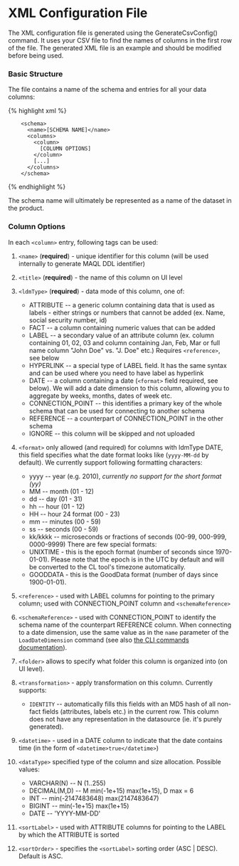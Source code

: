 # XML Configuration File

The XML configuration file is generated using the GenerateCsvConfig() command. It uses your CSV file to find the names of columns in the first row of the file. The generated XML file is an example and should be modified before being used.

### Basic Structure
The file contains a name of the schema and entries for all your data columns:

{% highlight xml %}

        <schema>
          <name>[SCHEMA NAME]</name>
          <columns>
            <column>
              [COLUMN OPTIONS]
            </column>
            [...]
          </columns>
        </schema>

{% endhighlight %}

The schema name will ultimately be represented as a name of the dataset in the product.

### Column Options
In each `<column>` entry, following tags can be used:

1. `<name>` (**required**) - unique identifier for this column (will be used internally to generate MAQL DDL identifier)
2. `<title>` (**required**) - the name of this column on UI level
3. `<ldmType>` (**required**) - data mode of this column, one of:

    * ATTRIBUTE -- a generic column containing data that is used as labels - either strings or numbers that cannot be added (ex. Name, social security number, id)
    * FACT -- a column containing numeric values that can be added 
    * LABEL -- a secondary value of an attribute column (ex. column containing 01, 02, 03 and column containing Jan, Feb, Mar or full name column "John Doe" vs. "J. Doe" etc.) Requires `<reference>`, see below
    * HYPERLINK -- a special type of LABEL field. It has the same syntax and can be used where you need to have label as hyperlink
    * DATE -- a column containing a date (`<format>` field required, see below). We will add a date dimension to this column, allowing you to aggregate by weeks, months, dates of week etc.
    * CONNECTION_POINT -- this identifies a primary key of the whole schema that can be used for connecting to another schema
    * REFERENCE -- a counterpart of CONNECTION_POINT in the other schema
    * IGNORE -- this column will be skipped and not uploaded

4. `<format>` only allowed (and required) for columns with ldmType DATE, this field specifies what the date format looks like (`yyyy-MM-dd` by default). We currently support following formatting characters:
    * yyyy -- year (e.g. 2010), _currently no support for the short format (yy)_
    * MM -- month (01 - 12)
    * dd -- day (01 - 31)
    * hh -- hour (01 - 12)
    * HH -- hour 24 format (00 - 23)
    * mm -- minutes (00 - 59)
    * ss -- seconds (00 - 59)
    * kk/kkkk -- microseconds or fractions of seconds (00-99, 000-999, 0000-9999)
    There are few special formats:
    * UNIXTIME - this is the epoch format (number of seconds since 1970-01-01). Please note that the epoch is in the UTC by default and will be converted to the CL tool's timezone automatically.
    * GOODDATA - this is the GoodData format (number of days since 1900-01-01).
5. `<reference>` - used with LABEL columns for pointing to the primary column; used with CONNECTION_POINT column and `<schemaReference>`
6. `<schemaReference>` - used with CONNECTION_POINT to identify the schema name of the counterpart REFERENCE column. When connecting to a date dimension, use the same value as in the `name` parameter of the `LoadDateDimension` command (see also [the CLI commands documentation](http://developer.gooddata.com/gooddata-cl/cli-commands.html#time_dimension_connector_commands)).
7. `<folder>` allows to specify what folder this column is organized into (on UI level). 
8. `<transformation>` - apply transformation on this column. Currently supports:
    * `IDENTITY` -- automatically fills this fields with an MD5 hash of all non-fact fields (attributes, labels etc.) in the current row. This column does not have any representation in the datasource (ie. it's purely generated).
9. `<datetime>` - used in a DATE column to indicate that the date contains time (in the form of `<datetime>true</datetime>`)

10. `<dataType>` specified type of the column and size allocation. Possible values:

    * VARCHAR(N) -- N (1..255)
    * DECIMAL(M,D) -- M min(-1e+15) max(1e+15), D max = 6
    * INT -- min(-2147483648) max(2147483647)
    * BIGINT -- min(-1e+15) max(1e+15)
    * DATE -- 'YYYY-MM-DD'

11. `<sortLabel>` - used with ATTRIBUTE columns for pointing to the LABEL by which the ATTRIBUTE is sorted

12. `<sortOrder>` - specifies the `<sortLabel>` sorting order (ASC | DESC). Default is ASC.
